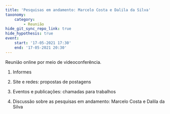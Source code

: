 ```yaml
---
title: 'Pesquisas em andamento: Marcelo Costa e Dalila da Silva'
taxonomy:
    category:
        - Reunião
hide_git_sync_repo_link: true
hide_hypothesis: true
event:
    start: '17-05-2021 17:30'
    end: '17-05-2021 20:30'
---
```


Reunião online por meio de videoconferência.

1. Informes

2. Site e redes: propostas de postagens

3. Eventos e publicações: chamadas para trabalhos

4. Discussão sobre as pesquisas em andamento: Marcelo Costa e Dalila da Silva